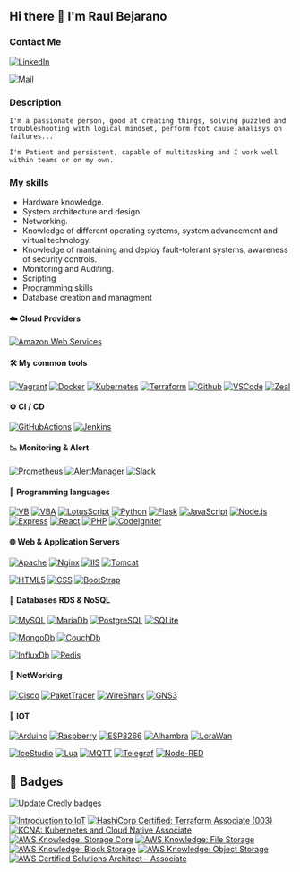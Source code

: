 ## Hi there 👋 I'm Raul Bejarano

### Contact Me

[![LinkedIn](https://img.shields.io/badge/LinkedIn-0077B5?style=social&logo=linkedin&logoColor=blue)](https://www.linkedin.com/in/raulbeja/)

[![Mail](https://img.shields.io/badge/Mail-EA4335?style=social&logo=gmail&logoColor=red)](mailto:raulbeja@gmail.com)

### Description
```
I'm a passionate person, good at creating things, solving puzzled and troubleshooting with logical mindset, perform root cause analisys on failures...

I'm Patient and persistent, capable of multitasking and I work well within teams or on my own.
```

### My skills

- Hardware knowledge.
- System architecture and design.
- Networking.
- Knowledge of different operating systems, system advancement and virtual technology.
- Knowledge of mantaining and deploy fault-tolerant systems, awareness of security controls.
- Monitoring and Auditing.
- Scripting
- Programming skills
- Database creation and managment


#### :cloud: Cloud Providers

[![Amazon Web Services](https://img.shields.io/badge/Amazon%20Web%20Services-black?style=flat-square&logo=amazon-aws)](https://aws.amazon.com/)


#### :hammer_and_wrench: My common tools

[![Vagrant](https://img.shields.io/badge/Vagrant-black?style=flat-square&logo=vagrant)](https://www.vagrantup.com/)
[![Docker](https://img.shields.io/badge/Docker-black?style=flat-square&logo=docker)](https://www.docker.com/)
[![Kubernetes](https://img.shields.io/badge/Kubernetes-black?style=flat-square&logo=kubernetes)](https://www.kubernetes.io/)
[![Terraform](https://img.shields.io/badge/Terraform-black?style=flat-square&logo=terraform)](https://www.terraform.io/)
[![Github](https://img.shields.io/badge/Github-black?style=flat-square&logo=Github)](https://www.github.com/) 
[![VSCode](https://img.shields.io/badge/Visual%20Studio%20Code-black?style=flat-square&logo=visualstudiocode)](https://code.visualstudio.com/)
[![Zeal](https://img.shields.io/badge/Zeal%20DocSet-black?style=flat-square&logo=readthedocs)](https://zealdocs.org/)

#### :gear: CI / CD

[![GitHubActions](https://img.shields.io/badge/GitHub%20Actions-black?style=flat-square&logo=githubactions)](https://docs.github.com/es/actions)
[![Jenkins](https://img.shields.io/badge/Jenkins-black?style=flat-square&logo=jenkins)](https://www.jenkins.io/)

#### :chart_with_downwards_trend: Monitoring & Alert

[![Prometheus](https://img.shields.io/badge/Prometheus-black?style=flat-square&logo=prometheus&logoColor=white)](https://prometheus.io/)
[![AlertManager](https://img.shields.io/badge/Alert%20Manager-black?style=flat-square&logo=prometheus&logoColor=white)](https://prometheus.io/docs/alerting/latest/alertmanager/)
[![Slack](https://img.shields.io/badge/Slack-black?style=flat-square&logo=slack&logoColor=blue)](https://slack.com/intl/es-es/)

#### :memo: Programming languages

[![VB](https://img.shields.io/badge/-Visual%20Basic-black?style=flat-square&logo=Microsoft&logoColor=blue)](https://learn.microsoft.com/es-es/dotnet/visual-basic/)
[![VBA](https://img.shields.io/badge/-Visual%20Basic%20Aplicaciones-black?style=flat-square&logo=Microsoft&logoColor=blue)](https://learn.microsoft.com/es-es/office/vba/library-reference/concepts/getting-started-with-vba-in-office)
[![LotusScript](https://img.shields.io/badge/-Lotus%20Script-black?style=flat-square&logo=IBM&logoColor=white)](https://www.ibm.com/docs/es/i/7.1?topic=ssw-ibm-i-71-rzahg-rzahg3aahs-htm)
[![Python](https://img.shields.io/badge/-Python-black?style=flat-square&logo=Python&logoColor=yellow)](https://www.python.org/)
[![Flask](https://img.shields.io/badge/-Flask-black?style=flat-square&logo=Flask&logoColor=yellow)](https://flask.palletsprojects.com/en/2.2.x/)
[![JavaScript](https://img.shields.io/badge/-JavaScript-black?style=flat-square&logo=JavaScript&logoColor=red)](https://developer.mozilla.org/es/docs/Web/JavaScript)
[![Node.js](https://img.shields.io/badge/-Node.js-black?style=flat-square&logo=Node.js&logoColor=green)](https://nodejs.dev/en/)
[![Express](https://img.shields.io/badge/-Express-black?style=flat-square&logo=Express&logoColor=green)](https://expressjs.com/es/)
[![React](https://img.shields.io/badge/-React-black?style=flat-square&logo=React&logoColor=blue)](https://es.reactjs.org/)
[![PHP](https://img.shields.io/badge/-PHP-black?style=flat-square&logo=php&logoColor=blue)](https://www.php.net/manual/es/intro-whatis.php)
[![CodeIgniter](https://img.shields.io/badge/-Code%20Igniter-black?style=flat-square&logo=codeigniter&logoColor=blue)](https://codeigniter.com/)


#### :globe_with_meridians: Web & Application Servers

[![Apache](https://img.shields.io/badge/-Apache%20HTTP-black?style=flat-square&logo=apache&logoColor=red)](https://httpd.apache.org/)
[![Nginx](https://img.shields.io/badge/-Nginx-black?style=flat-square&logo=nginx&logoColor=green)](https://www.nginx.com/)
[![IIS](https://img.shields.io/badge/-Microsoft%20IIS-black?style=flat-square&logo=microsoft&logoColor=blue)](https://www.iis.net/)
[![Tomcat](https://img.shields.io/badge/-Apache%20Tomcat-black?style=flat-square&logo=apachetomcat&logoColor=yellow)](https://tomcat.apache.org/)

[![HTML5](https://img.shields.io/badge/-HTML%205-black?style=flat-square&logo=html5&logoColor=red)](https://developer.mozilla.org/es/docs/Glossary/HTML5)
[![CSS](https://img.shields.io/badge/-CSS%203-black?style=flat-square&logo=css3&logoColor=blue)](https://developer.mozilla.org/es/docs/Web/CSS)
[![BootStrap](https://img.shields.io/badge/-BootStrap%205-black?style=flat-square&logo=bootstrap&logoColor=blue)](https://getbootstrap.com/docs/5.0/getting-started/introduction/)

#### :floppy_disk: Databases RDS & NoSQL

[![MySQL](https://img.shields.io/badge/-MySQL-black?style=flat-square&logo=mysql&logoColor=blue)](https://www.mysql.com/)
[![MariaDb](https://img.shields.io/badge/-MariaDB-black?style=flat-square&logo=mariadb&logoColor=blue)](https://mariadb.com/)
[![PostgreSQL](https://img.shields.io/badge/-PostgreSQL-black?style=flat-square&logo=postgresql&logoColor=blue)](https://www.postgresql.org/)
[![SQLite](https://img.shields.io/badge/-SQLite-black?style=flat-square&logo=sqlite&logoColor=blue)](https://sqlite.org/index.html)

[![MongoDb](https://img.shields.io/badge/-MongoDB-black?style=flat-square&logo=mongodb&logoColor=green)](https://www.mongodb.com/)
[![CouchDb](https://img.shields.io/badge/-CouchDB-black?style=flat-square&logo=apachecouchdb&logoColor=red)](https://couchdb.apache.org/)

[![InfluxDb](https://img.shields.io/badge/-InfluxDB-black?style=flat-square&logo=influxdb&logoColor=red)](https://www.influxdata.com/)
[![Redis](https://img.shields.io/badge/-Redis-black?style=flat-square&logo=redis&logoColor=red)](https://redis.io/)

#### :signal_strength: NetWorking

[![Cisco](https://img.shields.io/badge/-Cisco%20CCNA-black?style=flat-square&logo=cisco&logoColor=white)](https://www.cisco.com/c/es_es/index.html)
[![PaketTracer](https://img.shields.io/badge/-PacketTracer-black?style=flat-square&logo=cisco&logoColor=white)](https://www.netacad.com/es/courses/packet-tracer)
[![WireShark](https://img.shields.io/badge/-WireShark-black?style=flat-square&logo=wireshark&logoColor=blue)](https://www.wireshark.org/download.html)
[![GNS3](https://img.shields.io/badge/-GNS3-black?style=flat-square&logo=gns3&logoColor=blue)](https://www.gns3.com/)


#### :atm: IOT

[![Arduino](https://img.shields.io/badge/-Arduino-black?style=flat-square&logo=arduino&logoColor=blue)](https://www.arduino.cc/)
[![Raspberry](https://img.shields.io/badge/-Raspberry-black?style=flat-square&logo=raspberrypi&logoColor=red)](https://www.raspberrypi.com/)
[![ESP8266](https://img.shields.io/badge/-ESP8266-black?style=flat-square&logo=esphome&logoColor=red)](https://esp8266-arduino-spanish.readthedocs.io/es/latest/)
[![Alhambra](https://img.shields.io/badge/-FPGA%20Alhambra-black)](https://alhambrabits.com/alhambra/)
[![LoraWan](https://img.shields.io/badge/-LoraWan-black)](https://docs.aws.amazon.com/es_es/iot/latest/developerguide/connect-iot-lorawan-what-is-lorawan.html)

[![IceStudio](https://img.shields.io/badge/-IceStudio-black)](https://icestudio.io/)
[![Lua](https://img.shields.io/badge/-Lua-black?style=flat-square&logo=lua&logoColor=red)](https://www.lua.org/)
[![MQTT](https://img.shields.io/badge/-MQTT%20Broker-black?style=flat-square&logo=mqtt&logoColor=red)](https://mqtt.org/)
[![Telegraf](https://img.shields.io/badge/-Telegraf-black?style=flat-square&logo=influxdb&logoColor=red)](https://www.influxdata.com/time-series-platform/telegraf/)
[![Node-RED](https://img.shields.io/badge/-Node%20RED-black?style=flat-square&logo=nodered&logoColor=red)](https://nodered.org/)

## 🏅 Badges
[![Update Credly badges](https://github.com/raulbeja/raulbeja/actions/workflows/update-badges.yml/badge.svg)](https://github.com/raulbeja/raulbeja/actions/workflows/update-badges.yml)
<!--START_SECTION:badges-->
[![Introduction to IoT](https://images.credly.com/size/110x110/images/fce226c2-0f13-4e17-b60c-24fa6ffd88cb/Intro2IoT.png)](http://www.credly.com/badges/4c7ea089-afcb-4750-bb69-164d4f1d20f2 "Introduction to IoT")
[![HashiCorp Certified: Terraform Associate (003)](https://images.credly.com/size/110x110/images/85b9cfc4-257a-4742-878c-4f7ab4a2631b/image.png)](http://www.credly.com/badges/14ae1f78-d936-442e-8996-afdd19dfb9a0 "HashiCorp Certified: Terraform Associate (003)")
[![KCNA: Kubernetes and Cloud Native Associate](https://images.credly.com/size/110x110/images/f28f1d88-428a-47f6-95b5-7da1dd6c1000/KCNA_badge.png)](http://www.credly.com/badges/0501372f-79a4-407f-a62b-207876922a3c "KCNA: Kubernetes and Cloud Native Associate")
[![AWS Knowledge: Storage Core](https://images.credly.com/size/110x110/images/4c6a3c3a-e1dd-46f7-bcaf-cc69b817042e/image.png)](http://www.credly.com/badges/d1f251db-d8e2-474b-8a85-afcc81c59092 "AWS Knowledge: Storage Core")
[![AWS Knowledge: File Storage](https://images.credly.com/size/110x110/images/a894153e-1762-4870-83b9-150ff294d7fb/image.png)](http://www.credly.com/badges/355b66df-182b-4d8e-8d32-11434324b48f "AWS Knowledge: File Storage")
[![AWS Knowledge: Block Storage](https://images.credly.com/size/110x110/images/bd6f25a2-b7ac-4b4c-ae4c-887864ba105e/image.png)](http://www.credly.com/badges/645116fd-a249-4cc8-abf5-f329ebe69894 "AWS Knowledge: Block Storage")
[![AWS Knowledge: Object Storage](https://images.credly.com/size/110x110/images/100511fc-a919-4c0c-b313-7f49b6d09ef6/image.png)](http://www.credly.com/badges/39a05aa8-6f94-4c16-83d5-b88ce8b2626e "AWS Knowledge: Object Storage")
[![AWS Certified Solutions Architect – Associate](https://images.credly.com/size/110x110/images/0e284c3f-5164-4b21-8660-0d84737941bc/image.png)](http://www.credly.com/badges/23a83e32-6521-4278-bfd1-e8b72b3e1efa "AWS Certified Solutions Architect – Associate")
<!--END_SECTION:badges-->
